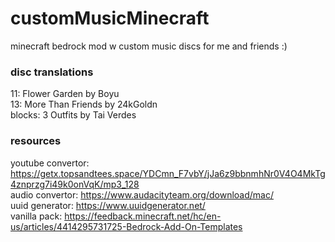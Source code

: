 # customMusicMinecraft
minecraft bedrock mod w custom music discs for me and friends :)

### disc translations
11: Flower Garden by Boyu </br>
13: More Than Friends by 24kGoldn </br>
blocks: 3 Outfits by Tai Verdes </br>


### resources
youtube convertor: https://getx.topsandtees.space/YDCmn_F7vbY/jJa6z9bbnmhNr0V4O4MkTg4znprzg7i49k0onVqK/mp3_128 </br>
audio convertor: https://www.audacityteam.org/download/mac/ </br>
uuid generator: https://www.uuidgenerator.net/ </br>
vanilla pack: https://feedback.minecraft.net/hc/en-us/articles/4414295731725-Bedrock-Add-On-Templates </br>
